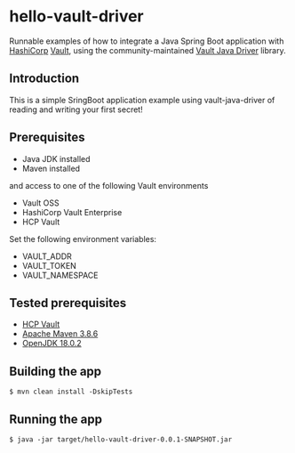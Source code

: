 # hello-vault-driver
Runnable examples of how to integrate a Java Spring Boot application with
[HashiCorp](http://www.hashicorp.com) [Vault](https://www.vaultproject.io/), using the community-maintained
[Vault Java Driver](https://github.com/BetterCloud/vault-java-driver) library.

## Introduction

This is a simple SringBoot application example using vault-java-driver of reading and writing your first secret!

## Prerequisites
- Java JDK installed
- Maven installed

and access to one of the following Vault environments
- Vault OSS
- HashiCorp Vault Enterprise
- HCP Vault 

Set the following environment variables:

- VAULT_ADDR 
- VAULT_TOKEN
- VAULT_NAMESPACE

## Tested prerequisites
- [HCP Vault](https://cloud.hashicorp.com/products/vault)
- [Apache Maven 3.8.6](http://maven.apache.org)
- [OpenJDK 18.0.2](https://jdk.java.net/18/)

## Building the app
`$ mvn clean install -DskipTests`

## Running the app
`$ java -jar target/hello-vault-driver-0.0.1-SNAPSHOT.jar`
